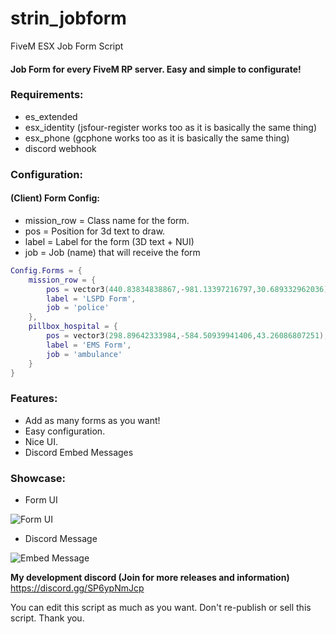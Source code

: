 # strin_jobform
FiveM ESX Job Form Script

#### Job Form for every FiveM RP server. Easy and simple to configurate!

### Requirements:

- es_extended
- esx_identity (jsfour-register works too as it is basically the same thing)
- esx_phone (gcphone works too as it is basically the same thing)
- discord webhook

### Configuration:

#### (Client) Form Config:

- mission_row = Class name for the form.
- pos = Position for 3d text to draw.
- label = Label for the form (3D text + NUI)
- job = Job (name) that will receive the form
```lua
Config.Forms = {
    mission_row = {
        pos = vector3(440.83834838867,-981.13397216797,30.689332962036),
        label = 'LSPD Form',
        job = 'police'
    },
    pillbox_hospital = {
        pos = vector3(298.89642333984,-584.50939941406,43.26086807251),
        label = 'EMS Form',
        job = 'ambulance'
    }
}
```

### Features:
- Add as many forms as you want!
- Easy configuration.
- Nice UI.
- Discord Embed Messages

### Showcase: 
- Form UI

![Form UI](https://imgur.com/dbRgofc.png)

- Discord Message

![Embed Message](https://imgur.com/s43hql6.png)


**My development discord (Join for more releases and information)** https://discord.gg/SP6ypNmJcp

You can edit this script as much as you want. Don't re-publish or sell this script. Thank you.
